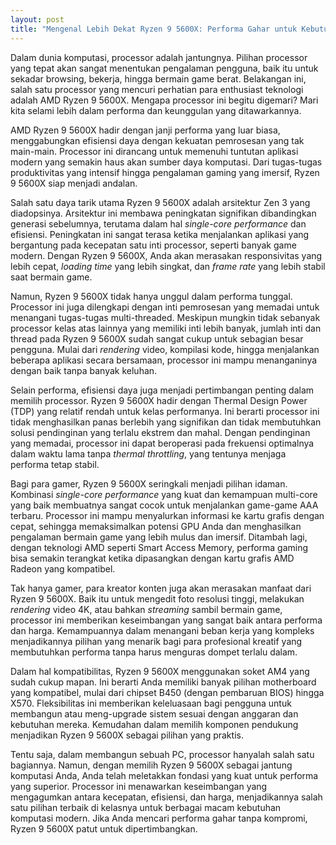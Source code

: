 ```yaml
---
layout: post
title: "Mengenal Lebih Dekat Ryzen 9 5600X: Performa Gahar untuk Kebutuhan Modern"
---
```


Dalam dunia komputasi, processor adalah jantungnya. Pilihan processor yang tepat akan sangat menentukan pengalaman pengguna, baik itu untuk sekadar browsing, bekerja, hingga bermain game berat. Belakangan ini, salah satu processor yang mencuri perhatian para enthusiast teknologi adalah AMD Ryzen 9 5600X. Mengapa processor ini begitu digemari? Mari kita selami lebih dalam performa dan keunggulan yang ditawarkannya.

AMD Ryzen 9 5600X hadir dengan janji performa yang luar biasa, menggabungkan efisiensi daya dengan kekuatan pemrosesan yang tak main-main. Processor ini dirancang untuk memenuhi tuntutan aplikasi modern yang semakin haus akan sumber daya komputasi. Dari tugas-tugas produktivitas yang intensif hingga pengalaman gaming yang imersif, Ryzen 9 5600X siap menjadi andalan.

Salah satu daya tarik utama Ryzen 9 5600X adalah arsitektur Zen 3 yang diadopsinya. Arsitektur ini membawa peningkatan signifikan dibandingkan generasi sebelumnya, terutama dalam hal *single-core performance* dan efisiensi. Peningkatan ini sangat terasa ketika menjalankan aplikasi yang bergantung pada kecepatan satu inti processor, seperti banyak game modern. Dengan Ryzen 9 5600X, Anda akan merasakan responsivitas yang lebih cepat, *loading time* yang lebih singkat, dan *frame rate* yang lebih stabil saat bermain game.

Namun, Ryzen 9 5600X tidak hanya unggul dalam performa tunggal. Processor ini juga dilengkapi dengan inti pemrosesan yang memadai untuk menangani tugas-tugas multi-threaded. Meskipun mungkin tidak sebanyak processor kelas atas lainnya yang memiliki inti lebih banyak, jumlah inti dan thread pada Ryzen 9 5600X sudah sangat cukup untuk sebagian besar pengguna. Mulai dari *rendering* video, kompilasi kode, hingga menjalankan beberapa aplikasi secara bersamaan, processor ini mampu menanganinya dengan baik tanpa banyak keluhan.

Selain performa, efisiensi daya juga menjadi pertimbangan penting dalam memilih processor. Ryzen 9 5600X hadir dengan Thermal Design Power (TDP) yang relatif rendah untuk kelas performanya. Ini berarti processor ini tidak menghasilkan panas berlebih yang signifikan dan tidak membutuhkan solusi pendinginan yang terlalu ekstrem dan mahal. Dengan pendinginan yang memadai, processor ini dapat beroperasi pada frekuensi optimalnya dalam waktu lama tanpa *thermal throttling*, yang tentunya menjaga performa tetap stabil.

Bagi para gamer, Ryzen 9 5600X seringkali menjadi pilihan idaman. Kombinasi *single-core performance* yang kuat dan kemampuan multi-core yang baik membuatnya sangat cocok untuk menjalankan game-game AAA terbaru. Processor ini mampu menyalurkan informasi ke kartu grafis dengan cepat, sehingga memaksimalkan potensi GPU Anda dan menghasilkan pengalaman bermain game yang lebih mulus dan imersif. Ditambah lagi, dengan teknologi AMD seperti Smart Access Memory, performa gaming bisa semakin terangkat ketika dipasangkan dengan kartu grafis AMD Radeon yang kompatibel.

Tak hanya gamer, para kreator konten juga akan merasakan manfaat dari Ryzen 9 5600X. Baik itu untuk mengedit foto resolusi tinggi, melakukan *rendering* video 4K, atau bahkan *streaming* sambil bermain game, processor ini memberikan keseimbangan yang sangat baik antara performa dan harga. Kemampuannya dalam menangani beban kerja yang kompleks menjadikannya pilihan yang menarik bagi para profesional kreatif yang membutuhkan performa tanpa harus menguras dompet terlalu dalam.

Dalam hal kompatibilitas, Ryzen 9 5600X menggunakan soket AM4 yang sudah cukup mapan. Ini berarti Anda memiliki banyak pilihan motherboard yang kompatibel, mulai dari chipset B450 (dengan pembaruan BIOS) hingga X570. Fleksibilitas ini memberikan keleluasaan bagi pengguna untuk membangun atau meng-upgrade sistem sesuai dengan anggaran dan kebutuhan mereka. Kemudahan dalam memilih komponen pendukung menjadikan Ryzen 9 5600X sebagai pilihan yang praktis.

Tentu saja, dalam membangun sebuah PC, processor hanyalah salah satu bagiannya. Namun, dengan memilih Ryzen 9 5600X sebagai jantung komputasi Anda, Anda telah meletakkan fondasi yang kuat untuk performa yang superior. Processor ini menawarkan keseimbangan yang mengagumkan antara kecepatan, efisiensi, dan harga, menjadikannya salah satu pilihan terbaik di kelasnya untuk berbagai macam kebutuhan komputasi modern. Jika Anda mencari performa gahar tanpa kompromi, Ryzen 9 5600X patut untuk dipertimbangkan.
